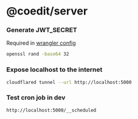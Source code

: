 # @coedit/server

### Generate JWT_SECRET

Required in [wrangler config](example.wrangler.[dev|prod].toml)

```bash
openssl rand -base64 32
```

### Expose localhost to the internet

```bash
cloudflared tunnel --url http://localhost:5000
```

### Test cron job in dev

`http://localhost:5000/__scheduled`
